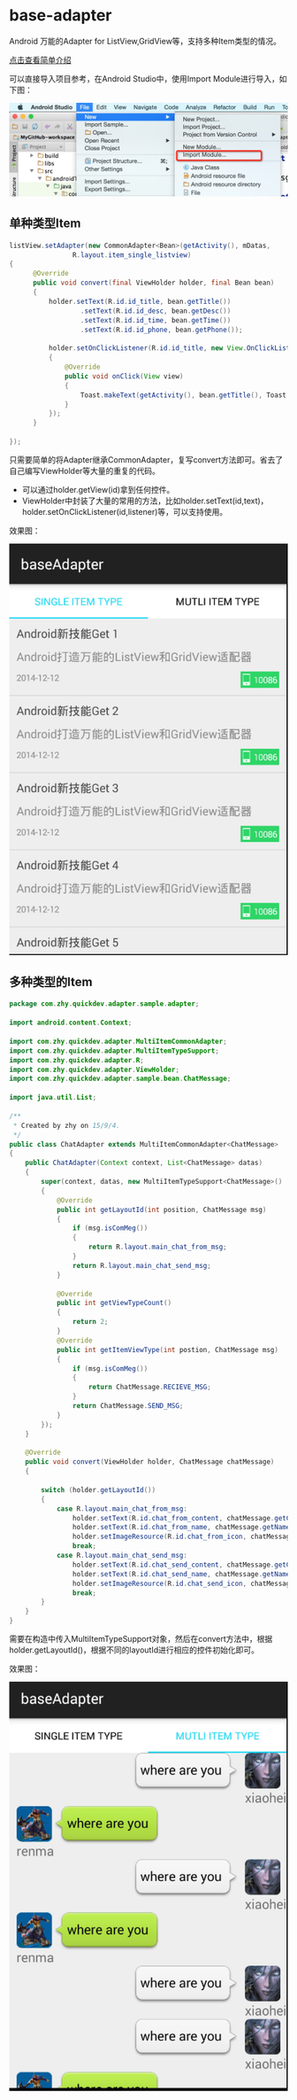 # base-adapter
Android 万能的Adapter for ListView,GridView等，支持多种Item类型的情况。

[点击查看简单介绍](http://blog.csdn.net/lmj623565791/article/details/38902805)

可以直接导入项目参考，在Android Studio中，使用Import Module进行导入，如下图：

<img src="import_module.png" />

## 单种类型Item

```java
listView.setAdapter(new CommonAdapter<Bean>(getActivity(), mDatas,
                R.layout.item_single_listview)
{
	  @Override
	  public void convert(final ViewHolder holder, final Bean bean)
	  {
	      holder.setText(R.id.id_title, bean.getTitle())
	              .setText(R.id.id_desc, bean.getDesc())
	              .setText(R.id.id_time, bean.getTime())
	              .setText(R.id.id_phone, bean.getPhone());

	      holder.setOnClickListener(R.id.id_title, new View.OnClickListener()
	      {
	          @Override
	          public void onClick(View view)
	          {
	              Toast.makeText(getActivity(), bean.getTitle(), Toast.LENGTH_SHORT).show();
	          }
	      });
	  }

});
```

只需要简单的将Adapter继承CommonAdapter，复写convert方法即可。省去了自己编写ViewHolder等大量的重复的代码。

* 可以通过holder.getView(id)拿到任何控件。
* ViewHolder中封装了大量的常用的方法，比如holder.setText(id,text)，holder.setOnClickListener(id,listener)等，可以支持使用。

效果图：

<img src="single.png" />


## 多种类型的Item

```java
package com.zhy.quickdev.adapter.sample.adapter;

import android.content.Context;

import com.zhy.quickdev.adapter.MultiItemCommonAdapter;
import com.zhy.quickdev.adapter.MultiItemTypeSupport;
import com.zhy.quickdev.adapter.R;
import com.zhy.quickdev.adapter.ViewHolder;
import com.zhy.quickdev.adapter.sample.bean.ChatMessage;

import java.util.List;

/**
 * Created by zhy on 15/9/4.
 */
public class ChatAdapter extends MultiItemCommonAdapter<ChatMessage>
{
    public ChatAdapter(Context context, List<ChatMessage> datas)
    {
        super(context, datas, new MultiItemTypeSupport<ChatMessage>()
        {
            @Override
            public int getLayoutId(int position, ChatMessage msg)
            {
                if (msg.isComMeg())
                {
                    return R.layout.main_chat_from_msg;
                }
                return R.layout.main_chat_send_msg;
            }

            @Override
            public int getViewTypeCount()
            {
                return 2;
            }
            @Override
            public int getItemViewType(int postion, ChatMessage msg)
            {
                if (msg.isComMeg())
                {
                    return ChatMessage.RECIEVE_MSG;
                }
                return ChatMessage.SEND_MSG;
            }
        });
    }

    @Override
    public void convert(ViewHolder holder, ChatMessage chatMessage)
    {

        switch (holder.getLayoutId())
        {
            case R.layout.main_chat_from_msg:
                holder.setText(R.id.chat_from_content, chatMessage.getContent());
                holder.setText(R.id.chat_from_name, chatMessage.getName());
                holder.setImageResource(R.id.chat_from_icon, chatMessage.getIcon());
                break;
            case R.layout.main_chat_send_msg:
                holder.setText(R.id.chat_send_content, chatMessage.getContent());
                holder.setText(R.id.chat_send_name, chatMessage.getName());
                holder.setImageResource(R.id.chat_send_icon, chatMessage.getIcon());
                break;
        }
    }
}

```

需要在构造中传入MultiItemTypeSupport对象，然后在convert方法中，根据holder.getLayoutId()，根据不同的layoutId进行相应的控件初始化即可。

效果图：

<img src="multi.png"/>
